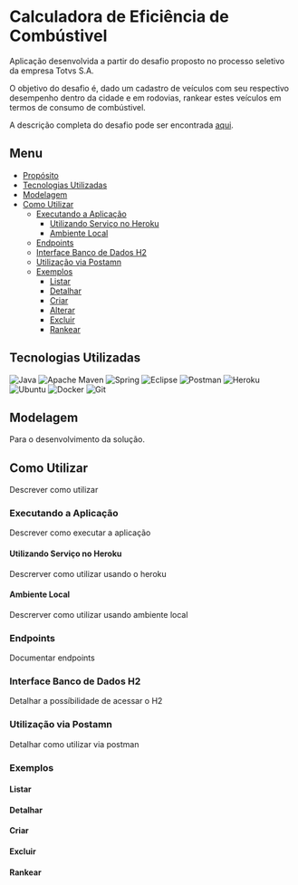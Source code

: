 # Calculadora de Eficiência de Combústivel

Aplicação desenvolvida a partir do desafio proposto no processo seletivo da empresa Totvs S.A.

O objetivo do desafio é, dado um cadastro de veículos com seu respectivo desempenho dentro da cidade e em rodovias, rankear estes veículos em termos de consumo de combústivel.

A descrição completa do desafio pode ser encontrada [aqui](https://drive.google.com/file/d/1SpoF1dtjdl2xni4XPECxVDae5J9JMjoT/view).

## Menu
- [Propósito](#calculadora-de-eficiência-de-combústivel)
- [Tecnologias Utilizadas](#tecnologias-utilizadas)
- [Modelagem](#modelagem)
- [Como Utilizar](#como-utilizar)
  - [Executando a Aplicação](#executando-a-aplicação)
    - [Utilizando Serviço no Heroku](#utilizando-serviço-no-heroku)
    - [Ambiente Local](#ambiente-local)
  - [Endpoints](#endpoints)
  - [Interface Banco de Dados H2](#interface-banco-de-dados-h2)
  - [Utilização via Postamn](#utilização-via-postman)
  - [Exemplos](#exemplos)
    - [Listar](#listar)
    - [Detalhar](#detalhar)
    - [Criar](#criar)
    - [Alterar](#alterar)
    - [Excluir](#excluir)
    - [Rankear](#rankear)

## Tecnologias Utilizadas

![Java](https://img.shields.io/badge/java-%23ED8B00.svg?style=for-the-badge&logo=java&logoColor=white)
![Apache Maven](https://img.shields.io/badge/Apache%20Maven-C71A36?style=for-the-badge&logo=Apache%20Maven&logoColor=white)
![Spring](https://img.shields.io/badge/spring-%236DB33F.svg?style=for-the-badge&logo=spring&logoColor=white)
![Eclipse](https://img.shields.io/badge/Eclipse-FE7A16.svg?style=for-the-badge&logo=Eclipse&logoColor=white)
![Postman](https://img.shields.io/badge/Postman-FF6C37?style=for-the-badge&logo=postman&logoColor=white)
![Heroku](https://img.shields.io/badge/heroku-%23430098.svg?style=for-the-badge&logo=heroku&logoColor=white)
![Ubuntu](https://img.shields.io/badge/Ubuntu-E95420?style=for-the-badge&logo=ubuntu&logoColor=white)
![Docker](https://img.shields.io/badge/docker-%230db7ed.svg?style=for-the-badge&logo=docker&logoColor=white)
![Git](https://img.shields.io/badge/git-%23F05033.svg?style=for-the-badge&logo=git&logoColor=white)

## Modelagem

Para o desenvolvimento da solução.

## Como Utilizar

Descrever como utilizar

### Executando a Aplicação

Descrever como executar a aplicação

#### Utilizando Serviço no Heroku

Descrerver como utilizar usando o heroku

#### Ambiente Local

Descrerver como utilizar usando ambiente local

### Endpoints

Documentar endpoints

### Interface Banco de Dados H2

Detalhar a possíbilidade de acessar o H2

### Utilização via Postamn

Detalhar como utilizar via postman

### Exemplos

#### Listar

#### Detalhar

#### Criar

#### Excluir

#### Rankear
